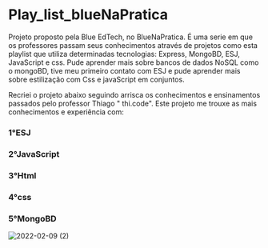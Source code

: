 # Play_list_blueNaPratica

Projeto proposto pela Blue EdTech, no BlueNaPratica. É uma serie em que os professores passam seus conhecimentos através de projetos como esta playlist que utiliza determinadas tecnologias: Express, MongoBD, ESJ, JavaScript e css. Pude aprender mais sobre bancos de dados NoSQL como o mongoBD, tive meu primeiro contato com ESJ e pude aprender mais sobre estilização com Css e javaScript em conjuntos. 

Recriei o projeto abaixo seguindo arrisca os conhecimentos e ensinamentos passados pelo professor Thiago " thi.code". 
Este projeto me trouxe as mais conhecimentos e experiência com:
### 1°ESJ
### 2°JavaScript
### 3°Html
### 4°css
### 5°MongoBD

![2022-02-09 (2)](https://user-images.githubusercontent.com/85427303/153230977-ee82f4f6-badb-4b3c-b7f1-600a492b2c8c.png)

